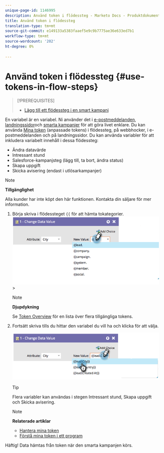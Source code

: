 ```yaml
---
unique-page-id: 1146995
description: Använd token i flödessteg - Marketo Docs - Produktdokumentation
title: Använd token i flödessteg
translation-type: tm+mt
source-git-commit: e149133a5383faaef5e9c9b7775ae36e633ed7b1
workflow-type: tm+mt
source-wordcount: '202'
ht-degree: 0%

---
```



# Använd token i flödessteg {#use-tokens-in-flow-steps}

>[!PREREQUISITES]
>
>* [Lägg till ett flödessteg i en smart kampanj](add-a-flow-step-to-a-smart-campaign.md)


En variabel är en variabel. Ni använder det i [e-postmeddelanden](https://docs.marketo.com/pages/viewpage.action?pageId=557076), [landningssidor](https://docs.marketo.com/pages/viewpage.action?pageId=2359689)och [smarta kampanjer](https://docs.marketo.com/display/DOCS/Smart+Lists+and+Lists) för att göra livet enklare. Du kan använda [Mina token](../../../../product-docs/core-marketo-concepts/programs/tokens/understanding-my-tokens-in-a-program.md) (anpassade tokens) i flödessteg, på webbhocker, i e-postmeddelanden och på landningssidor.  Du kan använda variabler för att inkludera variabelt innehåll i dessa flödessteg:

* Ändra datavärde
* Intressant stund
* Salesforce-kampanjsteg (lägg till, ta bort, ändra status)
* Skapa uppgift
* Skicka avisering (endast i utlösarkampanjer)

>[!NOTE]
>
>**Tillgänglighet**
>
>Alla kunder har inte köpt den här funktionen. Kontakta din säljare för mer information.

1. Börja skriva i flödessteget `{{` för att hämta tokategorier. ![](assets/image2014-9-22-14-3a3-3a17.png)>

   >[!NOTE]
   >
   >**Djupdykning**
   >
   >Se [Token Overview](../../../../product-docs/demand-generation/landing-pages/personalizing-landing-pages/tokens-overview.md) för en lista över flera tillgängliga tokens.

1. Fortsätt skriva tills du hittar den variabel du vill ha och klicka för att välja.

   ![](assets/image2014-9-22-14-3a3-3a48.png)

   >[!TIP]
   >
   >Flera variabler kan användas i stegen Intressant stund, Skapa uppgift och Skicka avisering.

   >[!NOTE]
   >
   >**Relaterade artiklar**
   >
   >* [Hantera mina token](../../../../product-docs/core-marketo-concepts/programs/tokens/managing-my-tokens.md)
   >* [Förstå mina token i ett program](../../../../product-docs/core-marketo-concepts/programs/tokens/understanding-my-tokens-in-a-program.md)


Häftig! Data hämtas från token när den smarta kampanjen körs.